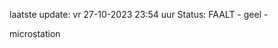 laatste update: 
vr 27-10-2023 23:54   uur 
Status: FAALT - geel - 
<div class="service Y">microstation</div>